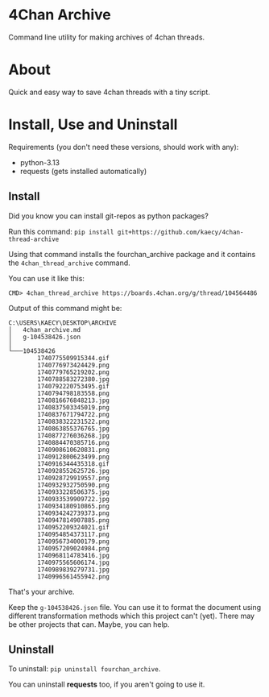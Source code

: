 # 4Chan Archive

Command line utility for making archives of 4chan threads.

# About
Quick and easy way to save 4chan threads with a tiny script.

# Install, Use and Uninstall
Requirements (you don't need these versions, should work with any):
- python-3.13
- requests (gets installed automatically)

## Install
Did you know you can install git-repos as python packages?

Run this command: `pip install git+https://github.com/kaecy/4chan-thread-archive`

Using that command installs the fourchan_archive package and it contains the `4chan_thread_archive` command.

You can use it like this:
```terminal
CMD> 4chan_thread_archive https://boards.4chan.org/g/thread/104564486
```

Output of this command might be:
```output
C:\USERS\KAECY\DESKTOP\ARCHIVE
│   4chan_archive.md
│   g-104538426.json
│
└───104538426
        1740775509915344.gif
        1740776973424429.png
        1740779765219202.png
        1740788583272380.jpg
        1740792220753495.gif
        1740794798183558.png
        1740816676848213.jpg
        1740837503345019.png
        1740837671794722.png
        1740838322231522.png
        1740863855376765.jpg
        1740877276036268.jpg
        1740884470385716.png
        1740908610620831.png
        1740912800623499.png
        1740916344435318.gif
        1740928552625726.jpg
        1740928729919557.png
        1740932932750590.png
        1740933228506375.jpg
        1740933539909722.jpg
        1740934180910865.png
        1740934242739373.png
        1740947814907885.png
        1740952209324021.gif
        1740954854373117.png
        1740956734000179.png
        1740957209024984.png
        1740968114783416.jpg
        1740975565606174.jpg
        1740989839279731.jpg
        1740996561455942.png
```
That's your archive.

Keep the `g-104538426.json` file. You can use it to format the document using different transformation methods which this project can't (yet). There may be other projects that can. Maybe, you can help.

## Uninstall
To uninstall: `pip uninstall fourchan_archive`.

You can uninstall **requests** too, if you aren't going to use it.
